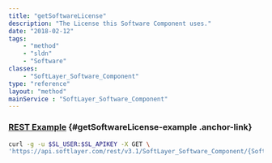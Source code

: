 ```yaml
---
title: "getSoftwareLicense"
description: "The License this Software Component uses."
date: "2018-02-12"
tags:
    - "method"
    - "sldn"
    - "Software"
classes:
    - "SoftLayer_Software_Component"
type: "reference"
layout: "method"
mainService : "SoftLayer_Software_Component"
---
```


### [REST Example](#getSoftwareLicense-example) <a href="/article/rest/"><i class="fas fa-question"></i></a> {#getSoftwareLicense-example .anchor-link} 
```bash
curl -g -u $SL_USER:$SL_APIKEY -X GET \
'https://api.softlayer.com/rest/v3.1/SoftLayer_Software_Component/{SoftLayer_Software_ComponentID}/getSoftwareLicense'
```
